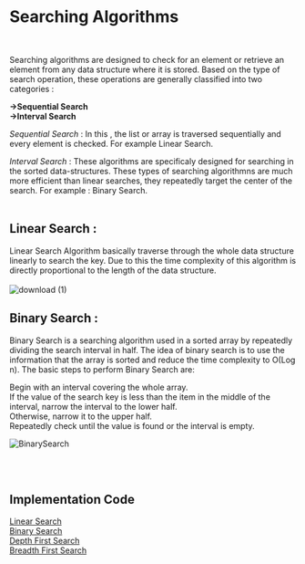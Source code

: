 # Searching Algorithms
<br> 

Searching algorithms are designed to check for an element or retrieve an element from any data structure where it is stored. Based on the type of search operation, these operations are generally classified into two categories : <br>


**->Sequential Search**<br>
**->Interval Search** 

*Sequential Search* : In this , the list or array is traversed sequentially and every element is checked. For example Linear Search. <br>

*Interval Search* : These algorithms are specificaly designed for searching in the sorted data-structures. These types of searching algorithmns are much more efficient than linear searches, they repeatedly target the center of the search. For example : Binary Search. <br><br>


## Linear Search : 
Linear Search Algorithm basically traverse through the whole data structure linearly to search the key. Due to this the time complexity of this algorithm is directly proportional to the length of the data structure.<br><br>
![download (1)](https://user-images.githubusercontent.com/83531337/157194898-721de505-e483-487e-a117-167a711497f6.jpg)


## Binary Search :
Binary Search is a searching algorithm used in a sorted array by repeatedly dividing the search interval in half. The idea of binary search is to use the information that the array is sorted and reduce the time complexity to O(Log n). The basic steps to perform Binary Search are:<br>

Begin with an interval covering the whole array. <br>
If the value of the search key is less than the item in the middle of the interval, narrow the interval to the lower half. <br>
Otherwise, narrow it to the upper half. <br>
Repeatedly check until the value is found or the interval is empty.<br>

![BinarySearch](https://user-images.githubusercontent.com/83531337/157194799-5dfbe2a9-3ccb-45f2-b2dd-fb1f187fcab0.png)

<br><br>

## Implementation Code

[Linear Search]()<br>
[Binary Search]()<br>
[Depth First Search]()<br>
[Breadth First Search]()<br>



